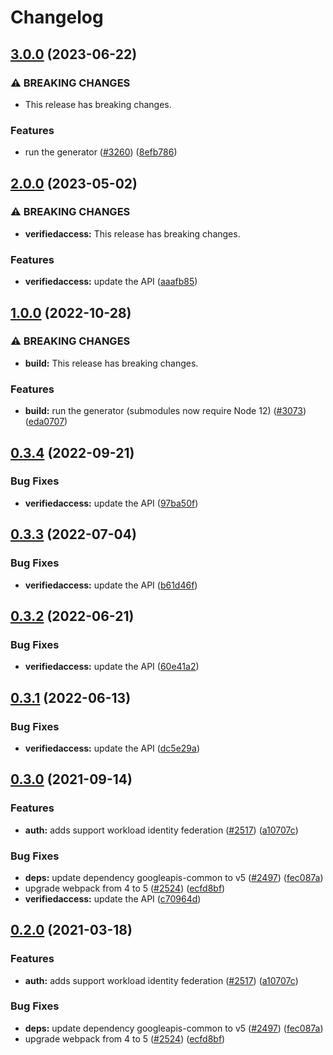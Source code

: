 # Changelog

## [3.0.0](https://github.com/googleapis/google-api-nodejs-client/compare/verifiedaccess-v2.0.0...verifiedaccess-v3.0.0) (2023-06-22)


### ⚠ BREAKING CHANGES

* This release has breaking changes.

### Features

* run the generator ([#3260](https://github.com/googleapis/google-api-nodejs-client/issues/3260)) ([8efb786](https://github.com/googleapis/google-api-nodejs-client/commit/8efb7861b7da4bc1472a4b654e46f90b29fbff20))

## [2.0.0](https://github.com/googleapis/google-api-nodejs-client/compare/verifiedaccess-v1.0.0...verifiedaccess-v2.0.0) (2023-05-02)


### ⚠ BREAKING CHANGES

* **verifiedaccess:** This release has breaking changes.

### Features

* **verifiedaccess:** update the API ([aaafb85](https://github.com/googleapis/google-api-nodejs-client/commit/aaafb85ded6c9ed7eb5e5fd6c9774118a2d6daf1))

## [1.0.0](https://github.com/googleapis/google-api-nodejs-client/compare/verifiedaccess-v0.3.4...verifiedaccess-v1.0.0) (2022-10-28)


### ⚠ BREAKING CHANGES

* **build:** This release has breaking changes.

### Features

* **build:** run the generator (submodules now require Node 12) ([#3073](https://github.com/googleapis/google-api-nodejs-client/issues/3073)) ([eda0707](https://github.com/googleapis/google-api-nodejs-client/commit/eda07079dadab46a80b6f9ede618f4f43030169e))

## [0.3.4](https://github.com/googleapis/google-api-nodejs-client/compare/verifiedaccess-v0.3.3...verifiedaccess-v0.3.4) (2022-09-21)


### Bug Fixes

* **verifiedaccess:** update the API ([97ba50f](https://github.com/googleapis/google-api-nodejs-client/commit/97ba50f23fcc265c9e7b0f48729f777ced2af198))

## [0.3.3](https://github.com/googleapis/google-api-nodejs-client/compare/verifiedaccess-v0.3.2...verifiedaccess-v0.3.3) (2022-07-04)


### Bug Fixes

* **verifiedaccess:** update the API ([b61d46f](https://github.com/googleapis/google-api-nodejs-client/commit/b61d46f9facc2c4082430786c9455c108fc077c2))

## [0.3.2](https://github.com/googleapis/google-api-nodejs-client/compare/verifiedaccess-v0.3.1...verifiedaccess-v0.3.2) (2022-06-21)


### Bug Fixes

* **verifiedaccess:** update the API ([60e41a2](https://github.com/googleapis/google-api-nodejs-client/commit/60e41a204aeb8678188f166da2f10386fa48a538))

## [0.3.1](https://github.com/googleapis/google-api-nodejs-client/compare/verifiedaccess-v0.3.0...verifiedaccess-v0.3.1) (2022-06-13)


### Bug Fixes

* **verifiedaccess:** update the API ([dc5e29a](https://github.com/googleapis/google-api-nodejs-client/commit/dc5e29aa85f34013a54e22cb4af48a000f7030b6))

## [0.3.0](https://www.github.com/googleapis/google-api-nodejs-client/compare/verifiedaccess-v0.2.0...verifiedaccess-v0.3.0) (2021-09-14)


### Features

* **auth:** adds support workload identity federation ([#2517](https://www.github.com/googleapis/google-api-nodejs-client/issues/2517)) ([a10707c](https://www.github.com/googleapis/google-api-nodejs-client/commit/a10707c477759e7c9ef6360a2fe800856fb600c1))


### Bug Fixes

* **deps:** update dependency googleapis-common to v5 ([#2497](https://www.github.com/googleapis/google-api-nodejs-client/issues/2497)) ([fec087a](https://www.github.com/googleapis/google-api-nodejs-client/commit/fec087abcf3d994dd41c3ffa0a0c12b1f9f09dae))
* upgrade webpack from 4 to 5  ([#2524](https://www.github.com/googleapis/google-api-nodejs-client/issues/2524)) ([ecfd8bf](https://www.github.com/googleapis/google-api-nodejs-client/commit/ecfd8bfcd06e1beabff7ec9a8c4000222379eb8d))
* **verifiedaccess:** update the API ([c70964d](https://www.github.com/googleapis/google-api-nodejs-client/commit/c70964d9ab7fabe75c58aa69185e1078a657c447))

## [0.2.0](https://www.github.com/googleapis/google-api-nodejs-client/compare/verifiedaccess-v0.1.0...verifiedaccess-v0.2.0) (2021-03-18)


### Features

* **auth:** adds support workload identity federation ([#2517](https://www.github.com/googleapis/google-api-nodejs-client/issues/2517)) ([a10707c](https://www.github.com/googleapis/google-api-nodejs-client/commit/a10707c477759e7c9ef6360a2fe800856fb600c1))


### Bug Fixes

* **deps:** update dependency googleapis-common to v5 ([#2497](https://www.github.com/googleapis/google-api-nodejs-client/issues/2497)) ([fec087a](https://www.github.com/googleapis/google-api-nodejs-client/commit/fec087abcf3d994dd41c3ffa0a0c12b1f9f09dae))
* upgrade webpack from 4 to 5  ([#2524](https://www.github.com/googleapis/google-api-nodejs-client/issues/2524)) ([ecfd8bf](https://www.github.com/googleapis/google-api-nodejs-client/commit/ecfd8bfcd06e1beabff7ec9a8c4000222379eb8d))
